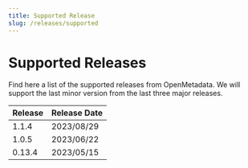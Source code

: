 ```yaml
---
title: Supported Release
slug: /releases/supported
---
```


# Supported Releases

Find here a list of the supported releases from OpenMetadata. We will support the last minor version from the last three
major releases.

| Release | Release Date |
|:--------|:-------------|
| 1.1.4   | 2023/08/29   |
| 1.0.5   | 2023/06/22   |
| 0.13.4  | 2023/05/15   |
